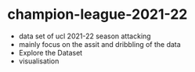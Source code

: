 # champion-league-2021-22
- data set of ucl 2021-22 season attacking
- mainly focus on the assit and dribbling of the data
- Explore the Dataset
- visualisation 
